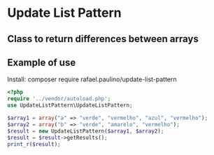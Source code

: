 # Update List Pattern

Class to return differences between arrays
-----

## Example of use

Install: composer require rafael.paulino/update-list-pattern

```php
<?php
require '../vendor/autoload.php';
use UpdateListPattern\UpdateListPattern;

$array1 = array("a" => "verde", "vermelho", "azul", "vermelho");
$array2 = array("b" => "verde", "amarelo", "vermelho");
$result = new UpdateListPattern($array1, $array2);
$result = $result->getResults();
print_r($result);